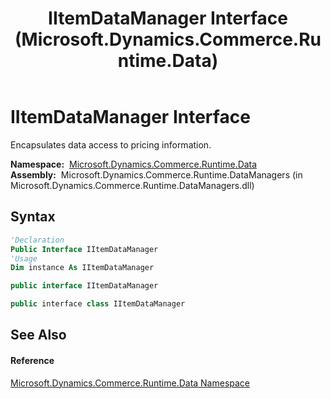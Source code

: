 ﻿---
title: IItemDataManager Interface (Microsoft.Dynamics.Commerce.Runtime.Data)
TOCTitle: IItemDataManager Interface
ms:assetid: T:Microsoft.Dynamics.Commerce.Runtime.Data.IItemDataManager
ms:mtpsurl: https://technet.microsoft.com/en-us/library/microsoft.dynamics.commerce.runtime.data.iitemdatamanager(v=AX.60)
ms:contentKeyID: 62213882
ms.date: 05/18/2015
mtps_version: v=AX.60
f1_keywords:
- Microsoft.Dynamics.Commerce.Runtime.Data.IItemDataManager
dev_langs:
- CSharp
- C++
- VB
---

# IItemDataManager Interface

Encapsulates data access to pricing information.

**Namespace:**  [Microsoft.Dynamics.Commerce.Runtime.Data](microsoft-dynamics-commerce-runtime-data-namespace.md)  
**Assembly:**  Microsoft.Dynamics.Commerce.Runtime.DataManagers (in Microsoft.Dynamics.Commerce.Runtime.DataManagers.dll)

## Syntax

``` vb
'Declaration
Public Interface IItemDataManager
'Usage
Dim instance As IItemDataManager
```

``` csharp
public interface IItemDataManager
```

``` c++
public interface class IItemDataManager
```

## See Also

#### Reference

[Microsoft.Dynamics.Commerce.Runtime.Data Namespace](microsoft-dynamics-commerce-runtime-data-namespace.md)

